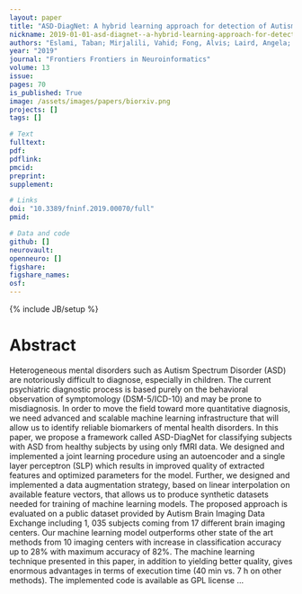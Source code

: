 ```yaml
---
layout: paper
title: "ASD-DiagNet: A hybrid learning approach for detection of Autism Spectrum Disorder using fMRI data"
nickname: 2019-01-01-asd-diagnet--a-hybrid-learning-approach-for-detection-of-autism-spectrum-disorder-using-fmri-data
authors: "Eslami, Taban; Mirjalili, Vahid; Fong, Alvis; Laird, Angela; Saeed, Fahad; "
year: "2019"
journal: "Frontiers Frontiers in Neuroinformatics"
volume: 13
issue:
pages: 70
is_published: True
image: /assets/images/papers/biorxiv.png
projects: []
tags: []

# Text
fulltext:
pdf:
pdflink:
pmcid:
preprint: 
supplement:

# Links
doi: "10.3389/fninf.2019.00070/full"
pmid:

# Data and code
github: []
neurovault:
openneuro: []
figshare:
figshare_names:
osf:
---
```

{% include JB/setup %}

# Abstract

Heterogeneous mental disorders such as Autism Spectrum Disorder (ASD) are notoriously difficult to diagnose, especially in children. The current psychiatric diagnostic process is based purely on the behavioral observation of symptomology (DSM-5/ICD-10) and may be prone to misdiagnosis. In order to move the field toward more quantitative diagnosis, we need advanced and scalable machine learning infrastructure that will allow us to identify reliable biomarkers of mental health disorders. In this paper, we propose a framework called ASD-DiagNet for classifying subjects with ASD from healthy subjects by using only fMRI data. We designed and implemented a joint learning procedure using an autoencoder and a single layer perceptron (SLP) which results in improved quality of extracted features and optimized parameters for the model. Further, we designed and implemented a data augmentation strategy, based on linear interpolation on available feature vectors, that allows us to produce synthetic datasets needed for training of machine learning models. The proposed approach is evaluated on a public dataset provided by Autism Brain Imaging Data Exchange including 1, 035 subjects coming from 17 different brain imaging centers. Our machine learning model outperforms other state of the art methods from 10 imaging centers with increase in classification accuracy up to 28% with maximum accuracy of 82%. The machine learning technique presented in this paper, in addition to yielding better quality, gives enormous advantages in terms of execution time (40 min vs. 7 h on other methods). The implemented code is available as GPL license …
